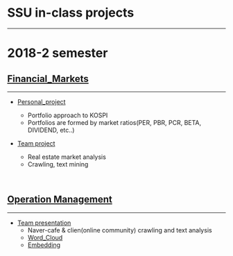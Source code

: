 # SSU in-class projects
---

# 2018-2 semester

## [Financial_Markets](https://github.com/DonghyungKo/SSU/Financial_Market)
---
  - [Personal_project](https://github.com/DonghyungKo/SSU/Financial_Market/Personal_project)
    - Portfolio approach to KOSPI
    - Portfolios are formed by market ratios(PER, PBR, PCR, BETA, DIVIDEND, etc..)

  - [Team project](https://github.com/DonghyungKo/SSU/Financial_Market/Team_project)
    - Real estate market analysis
    - Crawling, text mining
    
<br>

## [Operation Management](https://github.com/DonghyungKo/SSU/OM)
---
  - [Team presentation](https://github.com/DonghyungKo/SSU/)
    - Naver-cafe & clien(online community) crawling and text analysis
    - [Word_Cloud](OM/team_presentation/Data/word_cloud/클리엔_아이포니앙_10264.png')
    - [Embedding](OM/team_presentation/Data/word_cloud/아이포니앙_임베딩.png')

    
